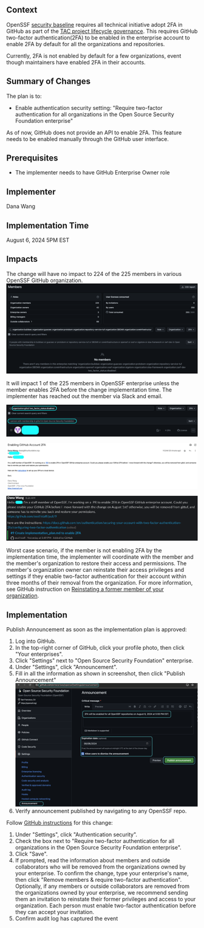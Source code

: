 ## Context
OpenSSF [security baseline](https://github.com/ossf/tac/blob/main/process/security_baseline.md#security-baseline---once-sandbox) requires all technical initiative adopt 2FA in GitHub as part of the [TAC project lifecycle governance](https://github.com/ossf/tac/blob/main/process/project-lifecycle.md#sandbox). 
This requires GitHub two-factor authentication(2FA) to be enabled in the enterprise account to enable 2FA by default for all the organizations and repositories. 

Currently, 2FA is not enabled by default for a few organizations, event though maintainers have enabled 2FA in their accounts. 

## Summary of Changes
The plan is to: 
* Enable authentication security setting: "Require two-factor authentication for all organizations in the Open Source Security Foundation enterprise" 

As of now, GitHub does not provide an API to enable 2FA. This feature needs to be enabled manually through the GitHub user interface.

## Prerequisites
* The implementer needs to have GitHub Enterprise Owner role

## Implementer
Dana Wang

## Implementation Time
August 6, 2024 5PM EST

## Impacts 

The change will have no impact to 224 of the 225 members in various OpenSSF GitHub organization. 
![no impact orgs](./images/organizations_not_impacted.png)

It will impact 1 of the 225 members in OpenSSF enterprise unless the member enables 2FA before the change implementation time. The implementer has reached out the member via Slack and email. 

![one member has 2FA disabled](./images/2FA_not_enabled_query_result.png)

![email](./images/impacted_individual_outreach_email.png)

![slack](./images/impacted_individual_outreach_slack.png)

Worst case scenario, if the member is not enabling 2FA by the implementation time, the implementer will coordinate with the member and the member's organization to restore their access and permissions. 
The member's organization owner can reinstate their access privileges and settings if they enable two-factor authentication for their account within three months of their removal from the organization.
For more information, see GitHub instruction on [Reinstating a former member of your organization](https://docs.github.com/en/enterprise-cloud@latest/organizations/managing-membership-in-your-organization/reinstating-a-former-member-of-your-organization).

## Implementation
Publish Announcement as soon as the implementation plan is approved:
1. Log into GitHub.
2. In the top-right corner of GitHub, click your profile photo, then click "Your enterprises".
3. Click "Settings" next to "Open Source Security Foundation" enterprise.
4. Under "Settings", click "Announcement".
5. Fill in all the information as shown in screenshot, then click "Publish Announcement"
   ![announcement](./images/enterprise_annoucnemen_preview.png)
7. Verify announcement published by navigating to any OpenSSF repo.

Follow [GitHub instructions](https://docs.github.com/en/enterprise-cloud@latest/admin/enforcing-policies/enforcing-policies-for-your-enterprise/enforcing-policies-for-security-settings-in-your-enterprise#requiring-two-factor-authentication-for-organizations-in-your-enterprise-account) for this change:
   
1. Under "Settings", click "Authentication security".
2. Check the box next to  "Require two-factor authentication for all organizations in the Open Source Security Foundation enterprise".
3. Click "Save".
4. If prompted, read the information about members and outside collaborators who will be removed from the organizations owned by your enterprise.
To confirm the change, type your enterprise's name, then click "Remove members & require two-factor authentication".
Optionally, if any members or outside collaborators are removed from the organizations owned by your enterprise,
we recommend sending them an invitation to reinstate their former privileges and access to your organization. Each person must enable two-factor authentication before they can accept your invitation.
5. Confirm audit log has captured the event 
